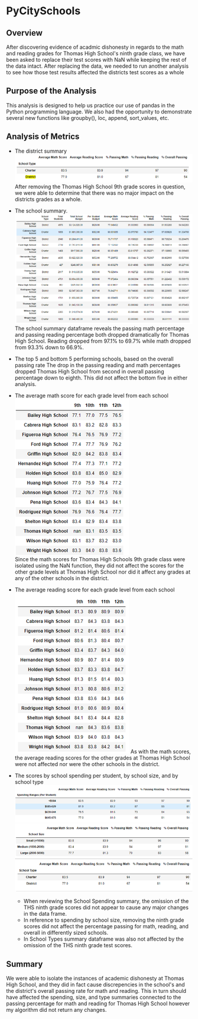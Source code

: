 # PyCitySchools

## Overview
After discovering evidence of acadmic dishonesty in regards to the math and reading grades for Thomas High School's ninth grade class, we have been asked to replace their test scores with NaN while keeping the rest of the data intact. After replacing the data, we needed to run another analysis to see how those test results affected the districts test scores as a whole
## Purpose of the Analysis
This analysis is designed to help us practice our use of pandas in the Python programming language.  We also had the opportunity to demonstrate several new functions like groupby(), loc, append, sort_values, etc.
## Analysis of Metrics
 
 
  * The district summary
  ![](https://github.com/WIPartain/PyCitySchools/blob/main/Resources/Module4DistSumNew.png)
      After removing the Thomas High School 9th grade scores in question, we were able to determine that there was no major impact on the districts grades as a whole.
      
  * The school summary.
  ![](https://github.com/WIPartain/PyCitySchools/blob/main/Resources/schoolsnew.png)
      The school summary dataframe reveals the passing math percentage and passing reading percentage both dropped dramatically for Thomas High School.  Reading dropped from 97.1% to 69.7% while math dropped from 93.3% down to 66.9%.
   
  * The top 5 and bottom 5 performing schools, based on the overall passing rate
      The drop in the passing reading and math percentages dropped Thomas High School from second in overall passing percentage down to eighth.  This did not affect the bottom five in either analysis.
       
  * The average math score for each grade level from each school
  ![](https://github.com/WIPartain/PyCitySchools/blob/main/Resources/avgmathnew.png)   
      Since the  math scores for Thomas High Schools 9th grade class were isolated using the NaN function, they did not affect the scores for the other grade levels at Thomas High School nor did it affect any grades at any of the other schools in the district.
  * The average reading score for each grade level from each school
  ![](https://github.com/WIPartain/PyCitySchools/blob/main/Resources/avgreadingnew.png)
      As with the math scores, the average reading scores for the other grades at Thomas High School were not affected nor were the other schools in the district.
  * The scores by school spending per student, by school size, and by school type
  ![](https://github.com/WIPartain/PyCitySchools/blob/main/Resources/spendingnew.png)
  ![](https://github.com/WIPartain/PyCitySchools/blob/main/Resources/sizenew.png)
  ![](https://github.com/WIPartain/PyCitySchools/blob/main/Resources/typenew.png)
    * When reviewing the School Spending summary, the omission of the THS ninth grade scores did not appear to cause any major changes in the data frame. 
    * In reference to spending by school size, removing the ninth grade scores did not affect the percentage passing for math, reading, and overall in differently sized schools.
    * In School Types summary dataframe was also not affected by the omission of the THS ninth grade test scores.
## Summary
We were able to isolate the instances of academic dishonesty at Thomas High School, and they did in fact cause discrepencies in the school's and the district's overall passing rate for math and reading. This in turn should have affected the spending, size, and type summaries connected to the passing percentage for math and reading for Thomas High School however my algorithm did not return any changes. 
